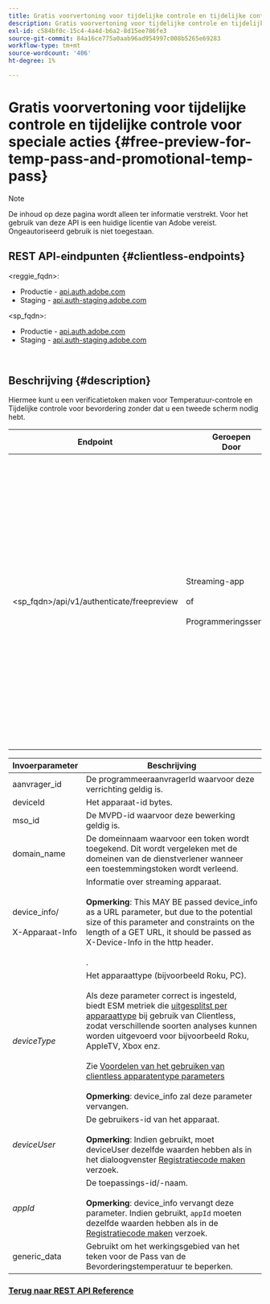 ```yaml
---
title: Gratis voorvertoning voor tijdelijke controle en tijdelijke controle voor speciale acties
description: Gratis voorvertoning voor tijdelijke controle en tijdelijke controle voor speciale acties
exl-id: c584bf0c-15c4-4a4d-b6a2-8d15ee786fe3
source-git-commit: 84a16ce775a0aab96ad954997c008b5265e69283
workflow-type: tm+mt
source-wordcount: '406'
ht-degree: 1%

---
```


# Gratis voorvertoning voor tijdelijke controle en tijdelijke controle voor speciale acties {#free-preview-for-temp-pass-and-promotional-temp-pass}

>[!NOTE]
>
>De inhoud op deze pagina wordt alleen ter informatie verstrekt. Voor het gebruik van deze API is een huidige licentie van Adobe vereist. Ongeautoriseerd gebruik is niet toegestaan.

## REST API-eindpunten {#clientless-endpoints}

&lt;reggie_fqdn>:

* Productie - [api.auth.adobe.com](http://api.auth.adobe.com/)
* Staging - [api.auth-staging.adobe.com](http://api.auth-staging.adobe.com/)

&lt;sp_fqdn>:

* Productie - [api.auth.adobe.com](http://api.auth.adobe.com/)
* Staging - [api.auth-staging.adobe.com](http://api.auth-staging.adobe.com/)

</br>

## Beschrijving {#description}

Hiermee kunt u een verificatietoken maken voor Temperatuur-controle en Tijdelijke controle voor bevordering zonder dat u een tweede scherm nodig hebt.


| Endpoint | Geroepen  </br>Door | Invoer   </br>Params | HTTP  </br>Methode | Antwoord | HTTP  </br>Antwoord |
| --- | --- | --- | --- | --- | --- |
| &lt;sp_fqdn>/api/v1/authenticate/freepreview | Streaming-app</br></br>of</br></br>Programmeringsservice | 1. aanvrager_id (verplicht)</br>    </br>2.  deviceId (verplicht)</br>    </br>3.  mso_id (verplicht)</br>    </br>4.  domain_name (verplicht)</br>    </br>5.  device_info/X-Device-Info (verplicht)</br>6.  deviceType</br>    </br>7.  deviceUser (Afgekeurd)</br>    </br>8.  appId (afgekeurd)</br>    </br>9.  generic_data (optioneel) | POST | De succesvolle reactie zal 204 Geen Inhoud zijn, erop wijzend dat het teken met succes werd gecreeerd en klaar voor gebruik voor de auteurstromen is. | 204 - Geen inhoud   </br>400 - Onjuist verzoek |

<div>


| Invoerparameter | Beschrijving |
| --- | --- |
| aanvrager_id | De programmeeraanvragerId waarvoor deze verrichting geldig is. |
| deviceId | Het apparaat-id bytes. |
| mso_id | De MVPD-id waarvoor deze bewerking geldig is. |
| domain_name | De domeinnaam waarvoor een token wordt toegekend. Dit wordt vergeleken met de domeinen van de dienstverlener wanneer een toestemmingstoken wordt verleend. |
| device_info/</br></br>X-Apparaat-Info | Informatie over streaming apparaat.</br></br>**Opmerking**: This MAY BE passed device_info as a URL parameter, but due to the potential size of this parameter and constraints on the length of a GET URL, it should be passed as X-Device-Info in the http header. </br></br><!--See the full details in [Passing Device and Connection Information](http://tve.helpdocsonline.com/passing-device-information)-->. |
| _deviceType_ | Het apparaattype (bijvoorbeeld Roku, PC).</br></br>Als deze parameter correct is ingesteld, biedt ESM metriek die [uitgesplitst per apparaattype](/help/authentication/entitlement-service-monitoring-overview.md#clientless_device_type) bij gebruik van Clientless, zodat verschillende soorten analyses kunnen worden uitgevoerd voor bijvoorbeeld Roku, AppleTV, Xbox enz.</br></br>Zie [Voordelen van het gebruiken van clientless apparatentype parameters ](/help/authentication/benefits-of-using-the-clientless-devicetype-parameter-in-pass-metrics.md)</br></br>**Opmerking**: device_info zal deze parameter vervangen. |
| _deviceUser_ | De gebruikers-id van het apparaat.</br></br>**Opmerking**: Indien gebruikt, moet deviceUser dezelfde waarden hebben als in het dialoogvenster [Registratiecode maken](/help/authentication/registration-code-request.md) verzoek. |
| _appId_ | De toepassings-id/-naam. </br></br>**Opmerking**: device_info vervangt deze parameter. Indien gebruikt, `appId` moeten dezelfde waarden hebben als in de [Registratiecode maken](/help/authentication/registration-code-request.md) verzoek. |
| generic_data | Gebruikt om het werkingsgebied van het teken voor de Pass van de Bevorderingstemperatuur te beperken. |


### [Terug naar REST API Reference](/help/authentication/rest-api-reference.md)
